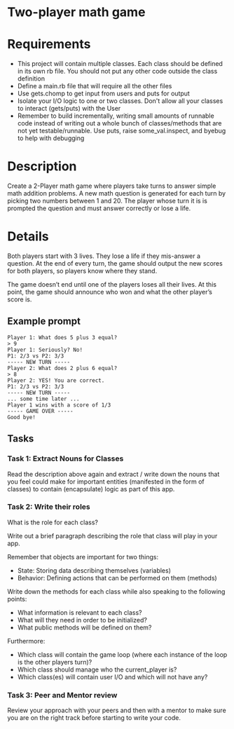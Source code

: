 # Two-player math game

# Requirements

- This project will contain multiple classes. Each class should be defined in its own rb file. You should not put any other code outside the class definition
- Define a main.rb file that will require all the other files
- Use gets.chomp to get input from users and puts for output
- Isolate your I/O logic to one or two classes. Don't allow all your classes to interact (gets/puts) with the User
- Remember to build incrementally, writing small amounts of runnable code instead of writing out a whole bunch of classes/methods that are not yet testable/runnable.
Use puts, raise some_val.inspect, and byebug to help with debugging

# Description
Create a 2-Player math game where players take turns to answer simple math addition problems. A new math question is generated for each turn by picking two numbers between 1 and 20. The player whose turn it is is prompted the question and must answer correctly or lose a life.

# Details
Both players start with 3 lives. They lose a life if they mis-answer a question. At the end of every turn, the game should output the new scores for both players, so players know where they stand.

The game doesn’t end until one of the players loses all their lives. At this point, the game should announce who won and what the other player’s score is.

## Example prompt

```
Player 1: What does 5 plus 3 equal?
> 9
Player 1: Seriously? No!
P1: 2/3 vs P2: 3/3
----- NEW TURN -----
Player 2: What does 2 plus 6 equal? 
> 8
Player 2: YES! You are correct.
P1: 2/3 vs P2: 3/3
----- NEW TURN -----
... some time later ...
Player 1 wins with a score of 1/3
----- GAME OVER -----
Good bye!
```

## Tasks
### Task 1: Extract Nouns for Classes
Read the description above again and extract / write down the nouns that you feel could make for important entities (manifested in the form of classes) to contain (encapsulate) logic as part of this app.

### Task 2: Write their roles
What is the role for each class?

Write out a brief paragraph describing the role that class will play in your app.

Remember that objects are important for two things:
- State: Storing data describing themselves (variables)
- Behavior: Defining actions that can be performed on them (methods)

Write down the methods for each class while also speaking to the following points:
- What information is relevant to each class?
- What will they need in order to be initialized?
- What public methods will be defined on them?

Furthermore:
- Which class will contain the game loop (where each instance of the loop is the other players turn)?
- Which class should manage who the current_player is?
- Which class(es) will contain user I/O and which will not have any?

### Task 3: Peer and Mentor review
Review your approach with your peers and then with a mentor to make sure you are on the right track before starting to write your code.